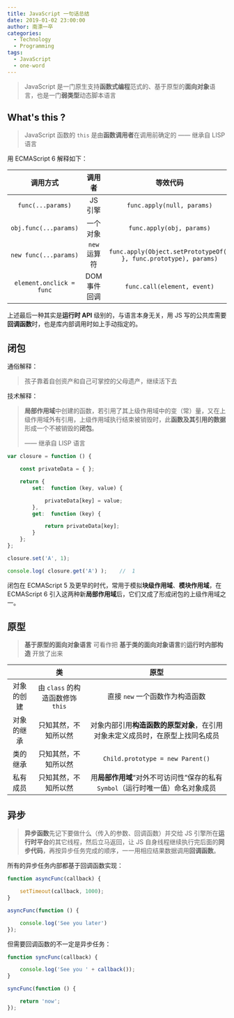 ```yaml
---
title: JavaScript 一句话总结
date: ‎2019‎-01-02 ‏‎23:00:00
author: 南漂一卒
categories:
  - Technology
  - Programming
tags:
  - JavaScript
  - one-word
---
```



> JavaScript 是一门原生支持**函数式编程**范式的、基于原型的**面向对象**语言，也是一门**弱类型**动态脚本语言


## What's this ?

> JavaScript 函数的 `this` 是由**函数调用者**在调用前确定的 —— 继承自 LISP 语言

用 ECMAScript 6 解释如下：

| 调用方式                  | 调用者      | 等效代码                                                          |
|:------------------------:|:-----------:|:----------------------------------------------------------------:|
| `func(...params)`        | JS 引擎      | `func.apply(null, params)`                                       |
| `obj.func(...params)`    | 一个对象     | `func.apply(obj, params)`                                        |
| `new func(...params)`    | `new` 运算符 | `func.apply(Object.setPrototypeOf({ }, func.prototype), params)` |
| `element.onclick = func` | DOM 事件回调 | `func.call(element, event)`                                      |

上述最后一种其实是**运行时 API** 级别的，与语言本身无关，用 JS 写的公共库需要**回调函数**时，也是库内部调用时如上手动指定的。


## 闭包

通俗解释：

> 孩子靠着自创资产和自己可掌控的父母遗产，继续活下去

技术解释：

> **局部作用域**中创建的函数，若引用了其上级作用域中的变（常）量，又在上级作用域外有引用，上级作用域执行结束被销毁时，此**函数及其引用的数据**形成一个不被销毁的**闭包**。
>
> —— 继承自 LISP 语言

```javascript
var closure = function () {

    const privateData = { };

    return {
        set:  function (key, value) {

            privateData[key] = value;
        },
        get:  function (key) {

            return privateData[key];
        }
    };
};

closure.set('A', 1);

console.log( closure.get('A') );    //  1
```

闭包在 ECMAScript 5 及更早的时代，常用于模拟**块级作用域**、**模块作用域**，在 ECMAScript 6 引入这两种新**局部作用域**后，它们又成了形成闭包的上级作用域之一。


## 原型

> **基于原型的面向对象语言** 可看作把 **基于类的面向对象语言**的**运行时内部构造** 开放了出来

|           | 类                              | 原型                                                                      |
|:---------:|:-------------------------------:|:-------------------------------------------------------------------------:|
| 对象的创建 | 由 `class` 的构造函数修饰 `this` | 直接 `new` 一个函数作为构造函数                                             |
| 对象的继承 | 只知其然，不知所以然             | 对象内部引用**构造函数的原型对象**，在引用对象未定义成员时，在原型上找同名成员   |
| 类的继承   | 只知其然，不知所以然             | `Child.prototype = new Parent()`                                          |
| 私有成员   | 只知其然，不知所以然             | 用**局部作用域**“对外不可访问性”保存的私有 `Symbol`（运行时唯一值）命名对象成员 |


## 异步

> **异步函数**先记下要做什么（传入的参数、回调函数）并交给 JS 引擎所在**运行时平台**的其它线程，然后立马返回，让 JS 自身线程继续执行完后面的**同步代码**，再按异步任务完成的顺序，一一用相应结果数据调用**回调函数**。

所有的异步任务内部都基于回调函数实现：

```javascript
function asyncFunc(callback) {

    setTimeout(callback, 1000);
}

asyncFunc(function () {

    console.log('See you later')
});
```

但需要回调函数的不一定是异步任务：

```javascript
function syncFunc(callback) {

    console.log('See you ' + callback());
}

syncFunc(function () {

    return 'now';
});
```
